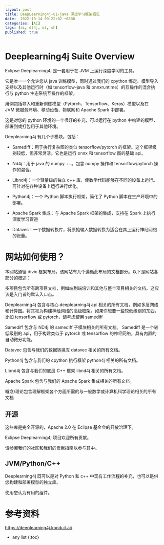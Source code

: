```yaml
---
layout: post
title: DeepLearning4j-01-java 深度学习框架概览
date:  2022-10-14 09:22:02 +0800
categories: [AI]
tags: [ai, dl4j, ml, sh]
published: true
---
```


# Deeplearning4j Suite Overview

Eclipse Deeplearning4j 是一套用于在 JVM 上运行深度学习的工具。

它是唯一一个允许您从 java 训练模型，同时通过我们的 cpython 绑定、模型导入支持以及其他运行时（如 tensorflow-java 和 onnxruntime）的互操作的混合执行与 python 生态系统互操作的框架。

用例包括导入和重新训练模型（Pytorch、Tensorflow、Keras）模型以及在 JVM 微服务环境、移动设备、物联网和 Apache Spark 中部署。

这是对您的 python 环境的一个很好的补充，可以运行在 python 中构建的模型，部署到或打包用于其他环境。

Deeplearning4j 有几个子模块，包括：

- Samediff：用于执行复杂图的类似 tensorflow/pytorch 的框架。这个框架级别较低，但非常灵活。它也是运行 onnx 和 tensorflow 图的基础 api。

- Nd4j：用于 java 的 numpy ++。包含 numpy 操作和 tensorflow/pytorch 操作的混合。

- Libnd4j：一个轻量级的独立 c++ 库，使数学代码能够在不同的设备上运行。可针对在各种设备上运行进行优化。

- Python4j：一个 Python 脚本执行框架，简化了 Python 脚本在生产环境中的部署。

- Apache Spark 集成：与 Apache Spark 框架的集成，支持在 Spark 上执行深度学习管道

- Datavec：一个数据转换库，将原始输入数据转换为适合在其上运行神经网络的张量。

# 网站如何使用？

本网站遵循 divio 框架布局。该网站有几个遵循此布局的文档部分。以下是网站各部分的概述：

多项目包含所有跨项目文档，例如端到端培训和其他与整个项目相关的文档。这应该是入门者的默认入口点。

Deeplearning4j 包含与核心 deeplearning4j api 相关的所有文档，例如多层网络和计算图。将其视为构建神经网络的高级框架。如果你想要一些较低级别的东西，比如 tensorflow 或 pytorch，请考虑使用 samediff

Samediff 包含与 ND4j 的 samediff 子模块相关的所有文档。 Samediff 是一个较低级别的 api，用于构建类似于 pytorch 或 tensorflow 的神经网络，具有内置的自动微分功能。

Datavec 包含与我们的数据转换库 datavec 相关的所有文档。

Python4j 包含与我们的 cpython 执行框架 python4j 相关的所有文档。

Libnd4j 包含与我们的底层 C++ 框架 libnd4j 相关的所有文档。

Apache Spark 包含与我们的 Apache Spark 集成相关的所有文档。

概念/理论包含理解框架各个方面所需的与一般数学或计算机科学理论相关的所有文档

## 开源

这些库是完全开源的，Apache 2.0 在 Eclipse 基金会的开放治理下。 

Eclipse Deeplearning4j 项目欢迎所有贡献。 

请参阅我们的社区和我们的贡献指南以参与其中。

## JVM/Python/C++

Deeplearning4j 既可以是对 Python 和 c++ 中现有工作流程的补充，也可以是供您构建和部署模型的独立库。 

使用您认为有用的组件。

# 参考资料

https://deeplearning4j.konduit.ai/

* any list
{:toc}